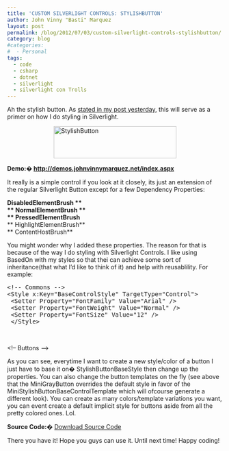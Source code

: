 ```yaml
---
title: 'CUSTOM SILVERLIGHT CONTROLS: STYLISHBUTTON'
author: John Vinny "Basti" Marquez
layout: post
permalink: /blog/2012/07/03/custom-silverlight-controls-stylishbutton/
category: blog
#categories:
#  - Personal
tags:
  - code
  - csharp
  - dotnet
  - silverlight
  - silverlight con Trolls
---
```

Ah the stylish button. As [stated in my post yesterday][1], this will serve as a primer on how I do styling in Silverlight.

<img style="display: block; margin-left: auto; margin-right: auto;" title="StylishButton" alt="StylishButton" src="http://i1169.photobucket.com/albums/r511/johnvinnymarquez/stylishbutton.jpg" width="287" height="75" />

**Demo:� <a title="Demos" href="http://demos.johnvinnymarquez.net/index.aspx" target="_blank">http://demos.johnvinnymarquez.net/index.aspx</a>**

It really is a simple control if you look at it closely, its just an extension of the regular Silverlight Button except for a few Dependency Properties:

**DisabledElementBrush **  
** NormalElementBrush **  
** PressedElementBrush**  
** HighlightElementBrush**  
** ContentHostBrush**

You might wonder why I added these properties. The reason for that is because of the way I do styling with Silverlight Controls. I like using BasedOn with my styles so that thei can achieve some sort of inheritance(that what I&#8217;d like to think of it) and help with reusablility. For example:

<pre class="prettyprint">&lt;!-- Commons --&gt;
&lt;Style x:Key="BaseControlStyle" TargetType="Control"&gt;
 &lt;Setter Property="FontFamily" Value="Arial" /&gt;
 &lt;Setter Property="FontWeight" Value="Normal" /&gt;
 &lt;Setter Property="FontSize" Value="12" /&gt;
 &lt;/Style&gt;</pre>

&nbsp;

<Style x:Key=&#8221;CommandControlBaseStyle&#8221; TargetType=&#8221;ContentControl&#8221;  
BasedOn=&#8221;{StaticResource BaseControlStyle}&#8221;>  
<Setter Property=&#8221;Padding&#8221; Value=&#8221;18,6&#8243; />  
<Setter Property=&#8221;Cursor&#8221; Value=&#8221;Hand&#8221; />  
</Style>  
<Style x:Key=&#8221;StylishButtonBaseStyle&#8221; TargetType=&#8221;CommonControls:StylishButton&#8221;� BasedOn=&#8221;{StaticResource CommandControlBaseStyle}&#8221;>  
<Setter Property=&#8221;Cursor&#8221; Value=&#8221;Hand&#8221; />  
<Setter Property=&#8221;Foreground&#8221; Value=&#8221;{StaticResource WhiteBrush}&#8221; />  
<Setter Property=&#8221;Template&#8221; Value=&#8221;{StaticResource StylishButtonBaseControlTemplate}&#8221; />  
</Style>  
<!&#8211; Buttons &#8211;>  
<Style x:Key=&#8221;RedButton&#8221; TargetType=&#8221;CommonControls:StylishButton&#8221;� BasedOn=&#8221;{StaticResource StylishButtonBaseStyle}&#8221;>  
<Setter Property=&#8221;DisabledElementBrush&#8221; Value=&#8221;{StaticResource RedGradient3}&#8221; />  
<Setter Property=&#8221;NormalElementBrush&#8221; Value=&#8221;{StaticResource ControlBorderBrush}&#8221; />  
<Setter Property=&#8221;PressedElementBrush&#8221; Value=&#8221;{StaticResource DarkBorder}&#8221; />  
<Setter Property=&#8221;HighlightElementBrush&#8221; Value=&#8221;{StaticResource DarkBorder}&#8221; />  
<Setter Property=&#8221;ContentHostBrush&#8221; Value=&#8221;{StaticResource DarkGreen1}&#8221; />  
</Style>  
<Style x:Key=&#8221;MiniGrayButton&#8221; TargetType=&#8221;CommonControls:StylishButton&#8221;� BasedOn=&#8221;{StaticResource StylishButtonBaseStyle}&#8221;>  
<Setter Property=&#8221;Padding&#8221; Value=&#8221;12,1&#8243; />  
<Setter Property=&#8221;FontSize&#8221; Value=&#8221;11&#8243; />  
<Setter Property=&#8221;DisabledElementBrush&#8221; Value=&#8221;{StaticResource GreenGradient1}&#8221; />  
<Setter Property=&#8221;NormalElementBrush&#8221; Value=&#8221;{StaticResource ControlBorderBrush}&#8221; />  
<Setter Property=&#8221;PressedElementBrush&#8221; Value=&#8221;{StaticResource DarkBorder}&#8221; />  
<Setter Property=&#8221;HighlightElementBrush&#8221; Value=&#8221;{StaticResource DarkBorder}&#8221; />  
<Setter Property=&#8221;ContentHostBrush&#8221; Value=&#8221;{StaticResource DarkGreen1}&#8221; />  
<Setter Property=&#8221;Template&#8221; Value=&#8221;{StaticResource MiniStylishButtonBaseControlTemplate}&#8221; />  
</Style>

As you can see, everytime I want to create a new style/color of a button I just have to base it on� StylishButtonBaseStyle then change up the properties. You can also change the button templates on the fly (see above that the MiniGrayButton overrides the default style in favor of the MiniStylishButtonBaseControlTemplate which will ofcourse generate a different look). You can create as many colors/template variations you want, you can event create a default implicit style for buttons aside from all the pretty colored ones. Lol.

**Source Code:**<span>� </span>[Download Source Code][2]

There you have it! Hope you guys can use it. Until next time! Happy coding!

&nbsp;

 [1]: ../blog/2012/7/2/custom-silverlight-controls-selectiongroupcontrol "Custom Silverlight Controls: SelectionGroupButton"
 [2]: https://docs.google.com/folder/d/0B1-62G9s1gjBWFlXVzY2VXpQbWM/edit